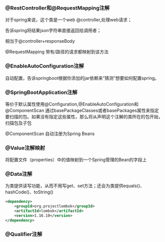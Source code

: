 ### @RestController和@RequestMapping注解

对于spring来说，这个类是一个web @controller,处理web请求；

告诉spring将结果json字符串直接返回给调用者；

相当于@controller+responseBody

@RequestMapping 带有/路径的请求都映射到该方法

###  @EnableAutoConfiguration注解

自动配置，告诉springboot根据你添加的jar依赖来“猜测”想要如何配置spring。



### @SpringBootApplication注解

等价于默认属性使用@Configuration,@EnableAutoConfiguration和@ComponentScan  通过basePackageClasses或者basePackages属性来指定要扫描的包。如果没有指定这些属性，那么将从声明这个注解的类所在的包开始，扫描包及子包 

@ComponentScan 自动注册为Spring Beans

### @Value注解映射

 将配置文件（properties）中的值映射到一个Spring管理的Bean的字段上 

### **@Data注解**

为类提供读写功能，从而不用写get、set方法；还会为类提供equals()、hashCode()、toString()

```xml
<dependency>
    <groupId>org.projectlombok</groupId>
    <artifactId>lombok</artifactId>
    <version>1.16.10</version>
</dependency>
```

### @Qualifier注解
